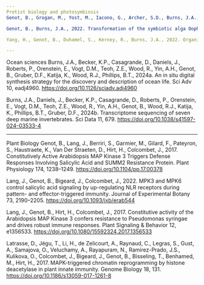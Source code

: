 ```yaml
---
Protist biology and photosymbiosis
Genot, B., Grogan, M., Yost, M., Iacono, G., Archer, S.D., Burns, J.A., 2024. Functional stress responses in Glaucophyta: Evidence of ethylene and abscisic acid functions in Cyanophora paradoxa. Journal of Eukaryotic Microbiology n/a, e13041. https://doi.org/10.1111/jeu.13041

Genot, B., Burns, J.A., 2022. Transformation of the symbiotic alga Oophila amblystomatis: a new tool for animal-algae symbiosis studies. Symbiosis 87, 143–151. https://doi.org/10.1007/s13199-022-00861-0

Yang, H., Genot, B., Duhamel, S., Kerney, R., Burns, J.A., 2022. Organismal and cellular interactions in vertebrate–alga symbioses. Biochemical Society Transactions 50, 609–620. https://doi.org/10.1042/BST20210153

---
```

Ocean sciences
Burns, J.A., Becker, K.P., Casagrande, D., Daniels, J., Roberts, P., Orenstein, E., Vogt, D.M., Teoh, Z.E., Wood, R., Yin, A.H., Genot, B., Gruber, D.F., Katija, K., Wood, R.J., Phillips, B.T., 2024a. An in situ digital synthesis strategy for the discovery and description of ocean life. Sci Adv 10, eadj4960. https://doi.org/10.1126/sciadv.adj4960

Burns, J.A., Daniels, J., Becker, K.P., Casagrande, D., Roberts, P., Orenstein, E., Vogt, D.M., Teoh, Z.E., Wood, R., Yin, A.H., Genot, B., Wood, R.J., Katija, K., Phillips, B.T., Gruber, D.F., 2024b. Transcriptome sequencing of seven deep marine invertebrates. Sci Data 11, 679. https://doi.org/10.1038/s41597-024-03533-4

---
Plant Biology
Genot, B., Lang, J., Berriri, S., Garmier, M., Gilard, F., Pateyron, S., Haustraete, K., Van Der Straeten, D., Hirt, H., Colcombet, J., 2017. Constitutively Active Arabidopsis MAP Kinase 3 Triggers Defense Responses Involving Salicylic Acid and SUMM2 Resistance Protein. Plant Physiology 174, 1238–1249. https://doi.org/10.1104/pp.17.00378

Lang, J., Genot, B., Bigeard, J., Colcombet, J., 2022. MPK3 and MPK6 control salicylic acid signaling by up-regulating NLR receptors during pattern- and effector-triggered immunity. Journal of Experimental Botany 73, 2190–2205. https://doi.org/10.1093/jxb/erab544

Lang, J., Genot, B., Hirt, H., Colcombet, J., 2017. Constitutive activity of the Arabidopsis MAP Kinase 3 confers resistance to Pseudomonas syringae and drives robust immune responses. Plant Signaling & Behavior 12, e1356533. https://doi.org/10.1080/15592324.2017.1356533

Latrasse, D., Jégu, T., Li, H., de Zelicourt, A., Raynaud, C., Legras, S., Gust, A., Samajova, O., Veluchamy, A., Rayapuram, N., Ramirez-Prado, J.S., Kulikova, O., Colcombet, J., Bigeard, J., Genot, B., Bisseling, T., Benhamed, M., Hirt, H., 2017. MAPK-triggered chromatin reprogramming by histone deacetylase in plant innate immunity. Genome Biology 18, 131. https://doi.org/10.1186/s13059-017-1261-8



